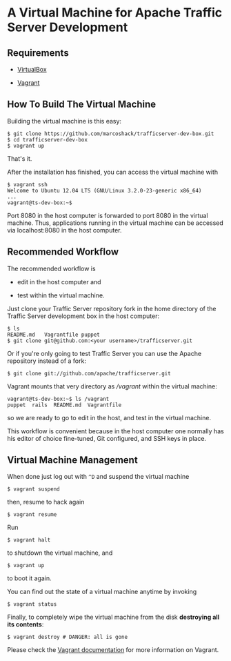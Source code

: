 # A Virtual Machine for Apache Traffic Server Development

## Requirements

* [VirtualBox](https://www.virtualbox.org)

* [Vagrant](http://vagrantup.com)

## How To Build The Virtual Machine

Building the virtual machine is this easy:

    $ git clone https://github.com/marcoshack/trafficserver-dev-box.git
    $ cd trafficserver-dev-box
    $ vagrant up

That's it.

After the installation has finished, you can access the virtual machine with

    $ vagrant ssh
    Welcome to Ubuntu 12.04 LTS (GNU/Linux 3.2.0-23-generic x86_64)
    ...
    vagrant@ts-dev-box:~$

Port 8080 in the host computer is forwarded to port 8080 in the virtual machine. Thus, applications running in the virtual machine can be accessed via localhost:8080 in the host computer.

## Recommended Workflow

The recommended workflow is

* edit in the host computer and

* test within the virtual machine.

Just clone your Traffic Server repository fork in the home directory of the Traffic Server development box in the host computer:

    $ ls
    README.md   Vagrantfile puppet
    $ git clone git@github.com:<your username>/trafficserver.git

Or if you're only going to test Traffic Server you can use the Apache repository instead of a fork:

    $ git clone git://github.com/apache/trafficserver.git

Vagrant mounts that very directory as _/vagrant_ within the virtual machine:

    vagrant@ts-dev-box:~$ ls /vagrant
    puppet  rails  README.md  Vagrantfile

so we are ready to go to edit in the host, and test in the virtual machine.

This workflow is convenient because in the host computer one normally has his editor of choice fine-tuned, Git configured, and SSH keys in place.

## Virtual Machine Management

When done just log out with `^D` and suspend the virtual machine

    $ vagrant suspend

then, resume to hack again

    $ vagrant resume

Run

    $ vagrant halt

to shutdown the virtual machine, and

    $ vagrant up

to boot it again.

You can find out the state of a virtual machine anytime by invoking

    $ vagrant status

Finally, to completely wipe the virtual machine from the disk **destroying all its contents**:

    $ vagrant destroy # DANGER: all is gone

Please check the [Vagrant documentation](http://vagrantup.com/v1/docs/index.html) for more information on Vagrant.
